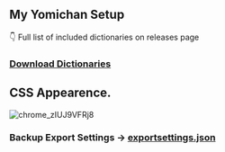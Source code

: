 ## My Yomichan Setup
👇 Full list of included dictionaries on releases page 

### [Download Dictionaries](https://github.com/aramrw/yomichan-dict-css/releases/tag/v1.0.0)


## CSS Appearence.
![chrome_zIUJ9VFRj8](https://github.com/aramrw/yomichan-dict-css/assets/106574385/797883a8-e429-49a5-9a5f-0d9d9cba091b)

### Backup Export Settings -> [exportsettings.json](https://github.com/aramrw/yomichan-dict-css/releases/download/v1.0.0/yomichan-settings-2023-09-19-08-41-59.json)
